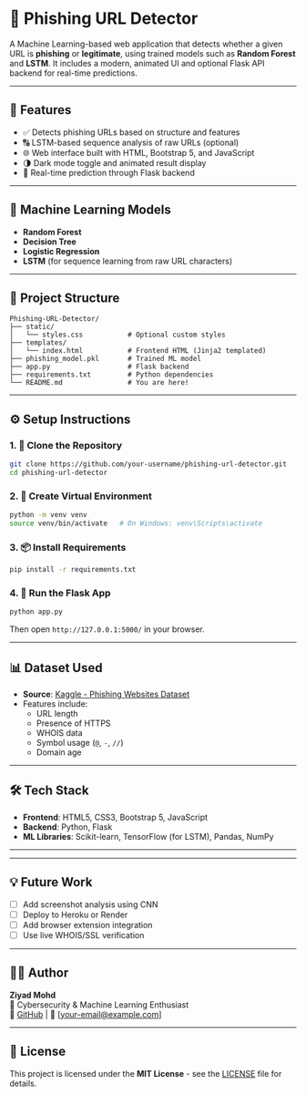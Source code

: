 # 🔐 Phishing URL Detector

A Machine Learning-based web application that detects whether a given URL is **phishing** or **legitimate**, using trained models such as **Random Forest** and **LSTM**. It includes a modern, animated UI and optional Flask API backend for real-time predictions.

---

## 🚀 Features

- ✅ Detects phishing URLs based on structure and features
- 🔠 LSTM-based sequence analysis of raw URLs (optional)
- 🌐 Web interface built with HTML, Bootstrap 5, and JavaScript
- 🌗 Dark mode toggle and animated result display
- 🔁 Real-time prediction through Flask backend

---

## 🧠 Machine Learning Models

- **Random Forest**
- **Decision Tree**
- **Logistic Regression**
- **LSTM** (for sequence learning from raw URL characters)

---

## 📁 Project Structure

```
Phishing-URL-Detector/
├── static/
│   └── styles.css           # Optional custom styles
├── templates/
│   └── index.html           # Frontend HTML (Jinja2 templated)
├── phishing_model.pkl       # Trained ML model
├── app.py                   # Flask backend
├── requirements.txt         # Python dependencies
└── README.md                # You are here!
```

---

## ⚙️ Setup Instructions

### 1. 🔽 Clone the Repository

```bash
git clone https://github.com/your-username/phishing-url-detector.git
cd phishing-url-detector
```

### 2. 🧪 Create Virtual Environment

```bash
python -m venv venv
source venv/bin/activate   # On Windows: venv\Scripts\activate
```

### 3. 📦 Install Requirements

```bash
pip install -r requirements.txt
```

### 4. 🏃 Run the Flask App

```bash
python app.py
```

Then open `http://127.0.0.1:5000/` in your browser.

---

## 📊 Dataset Used

- **Source**: [Kaggle - Phishing Websites Dataset](https://www.kaggle.com/datasets)
- Features include:
  - URL length
  - Presence of HTTPS
  - WHOIS data
  - Symbol usage (`@`, `-`, `//`)
  - Domain age

---

## 🛠 Tech Stack

- **Frontend**: HTML5, CSS3, Bootstrap 5, JavaScript
- **Backend**: Python, Flask
- **ML Libraries**: Scikit-learn, TensorFlow (for LSTM), Pandas, NumPy

---

---

## 💡 Future Work

- [ ] Add screenshot analysis using CNN
- [ ] Deploy to Heroku or Render
- [ ] Add browser extension integration
- [ ] Use live WHOIS/SSL verification

---

## 👨‍💻 Author

**Ziyad Mohd**  
🧠 Cybersecurity & Machine Learning Enthusiast  
🔗 [GitHub](https://github.com/your-username) | 📧 [your-email@example.com]

---

## 📜 License

This project is licensed under the **MIT License** - see the [LICENSE](LICENSE) file for details.
